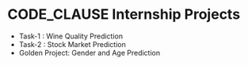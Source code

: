 # CODE_CLAUSE Internship Projects

- Task-1 : Wine Quality Prediction
- Task-2 : Stock Market Prediction
- Golden Project: Gender and Age Prediction
